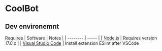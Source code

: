 # CoolBot

## Dev environemnt
Requires
| Software | Notes |
| -------- | ----- |
| [Node.js](https://nodejs.org/en/download/current/) | Requires version 17.0.x |
| [Visual Studio Code](https://code.visualstudio.com/) | Install extension ESlint after VSCode